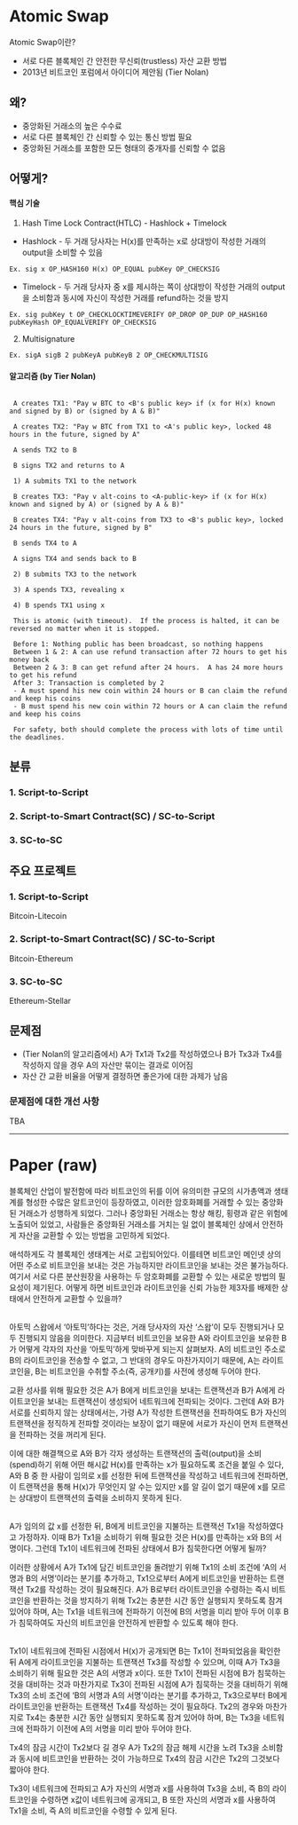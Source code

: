 # Atomic Swap
Atomic Swap이란?
- 서로 다른 블록체인 간 안전한 무신뢰(trustless) 자산 교환 방법
- 2013년 비트코인 포럼에서 아이디어 제안됨 (Tier Nolan)
## 왜?
- 중앙화된 거래소의 높은 수수료
- 서로 다른 블록체인 간 신뢰할 수 있는 통신 방법 필요
- 중앙화된 거래소를 포함한 모든 형태의 중개자를 신뢰할 수 없음
## 어떻게?
#### 핵심 기술
1. Hash Time Lock Contract(HTLC) - Hashlock + Timelock
- Hashlock - 두 거래 당사자는 H(x)를 만족하는 x로 상대방이 작성한 거래의 output을 소비할 수 있음
```
Ex. sig x OP_HASH160 H(x) OP_EQUAL pubKey OP_CHECKSIG
```
- Timelock - 두 거래 당사자 중 x를 제시하는 쪽이 상대방이 작성한 거래의 output을 소비함과 동시에 자신이 작성한 거래를 refund하는 것을 방지
```
Ex. sig pubKey t OP_CHECKLOCKTIMEVERIFY OP_DROP OP_DUP OP_HASH160 pubKeyHash OP_EQUALVERIFY OP_CHECKSIG
```
2. Multisignature
```
Ex. sigA sigB 2 pubKeyA pubKeyB 2 OP_CHECKMULTISIG
```
#### 알고리즘 (by Tier Nolan)
``` A picks a random number x
 
 A creates TX1: "Pay w BTC to <B's public key> if (x for H(x) known and signed by B) or (signed by A & B)"
 
 A creates TX2: "Pay w BTC from TX1 to <A's public key>, locked 48 hours in the future, signed by A"
 
 A sends TX2 to B
 
 B signs TX2 and returns to A
 
 1) A submits TX1 to the network
 
 B creates TX3: "Pay v alt-coins to <A-public-key> if (x for H(x) known and signed by A) or (signed by A & B)"
 
 B creates TX4: "Pay v alt-coins from TX3 to <B's public key>, locked 24 hours in the future, signed by B"
 
 B sends TX4 to A
 
 A signs TX4 and sends back to B
 
 2) B submits TX3 to the network
 
 3) A spends TX3, revealing x
 
 4) B spends TX1 using x
 
 This is atomic (with timeout).  If the process is halted, it can be reversed no matter when it is stopped.
 
 Before 1: Nothing public has been broadcast, so nothing happens
 Between 1 & 2: A can use refund transaction after 72 hours to get his money back
 Between 2 & 3: B can get refund after 24 hours.  A has 24 more hours to get his refund
 After 3: Transaction is completed by 2
 - A must spend his new coin within 24 hours or B can claim the refund and keep his coins
 - B must spend his new coin within 72 hours or A can claim the refund and keep his coins
 
 For safety, both should complete the process with lots of time until the deadlines.
```
## 분류

### 1. Script-to-Script

### 2. Script-to-Smart Contract(SC) / SC-to-Script

### 3. SC-to-SC


## 주요 프로젝트
### 1. Script-to-Script
Bitcoin-Litecoin
### 2. Script-to-Smart Contract(SC) / SC-to-Script
Bitcoin-Ethereum
### 3. SC-to-SC
Ethereum-Stellar 

## 문제점
- (Tier Nolan의 알고리즘에서) A가 Tx1과 Tx2를 작성하였으나 B가 Tx3과 Tx4를 작성하지 않을 경우 A의 자산만 묶이는 결과로 이어짐
- 자산 간 교환 비율을 어떻게 결정하면 좋은가에 대한 과제가 남음

### 문제점에 대한 개선 사항
TBA

--------------------------------
# Paper (raw)

블록체인 산업이 발전함에 따라 비트코인의 뒤를 이어 유의미한 규모의 시가총액과 생태계를 형성한 수많은 알트코인이 등장하였고, 이러한 암호화폐를 거래할 수 있는 중앙화된 거래소가 성행하게 되었다. 그러나 중앙화된 거래소는 항상 해킹, 횡령과 같은 위험에 노출되어 있었고, 사람들은 중앙화된 거래소를 거치는 일 없이 블록체인 상에서 안전하게 자산을 교환할 수 있는 방법을 고민하게 되었다.

애석하게도 각 블록체인 생태계는 서로 고립되어있다. 이를테면 비트코인 메인넷 상의 어떤 주소로 비트코인을 보내는 것은 가능하지만 라이트코인을 보내는 것은 불가능하다. 여기서 서로 다른 분산원장을 사용하는 두 암호화폐를 교환할 수 있는 새로운 방법의 필요성이 제기된다. 어떻게 하면 비트코인과 라이트코인을 신뢰 가능한 제3자를 배제한 상태에서 안전하게 교환할 수 있을까?
<br></br>

아토믹 스왑에서 ‘아토믹’하다는 것은, 거래 당사자의 자산 ‘스왑’이 모두 진행되거나 모두 진행되지 않음을 의미한다. 지금부터 비트코인을 보유한 A와 라이트코인을 보유한 B가 어떻게 각자의 자산을 ‘아토믹’하게 맞바꾸게 되는지 살펴보자. A의 비트코인 주소로 B의 라이트코인을 전송할 수 없고, 그 반대의 경우도 마찬가지이기 때문에, A는 라이트코인을, B는 비트코인을 수취할 주소(즉, 공개키)를 사전에 생성해 두어야 한다.

교환 성사를 위해 필요한 것은 A가 B에게 비트코인을 보내는 트랜잭션과 B가 A에게 라이트코인을 보내는 트랜잭션이 생성되어 네트워크에 전파되는 것이다. 그런데 A와 B가 서로를 신뢰하지 않는 상태에서는, 가령 A가 작성한 트랜잭션을 전파하여도 B가 자신의 트랜잭션을 정직하게 전파할 것이라는 보장이 없기 때문에 서로가 자신이 먼저 트랜잭션을 전파하는 것을 꺼리게 된다.

이에 대한 해결책으로 A와 B가 각자 생성하는 트랜잭션의 출력(output)을 소비(spend)하기 위해 어떤 해시값 H(x)를 만족하는 x가 필요하도록 조건을 붙일 수 있다, A와 B 중 한 사람이 임의로 x를 선정한 뒤에 트랜잭션을 작성하고 네트워크에 전파하면, 이 트랜잭션을 통해 H(x)가 무엇인지 알 수는 있지만 x를 알 길이 없기 때문에 x를 모르는 상대방이 트랜잭션의 출력을 소비하지 못하게 된다.
<br></br>

A가 임의의 값 x를 선정한 뒤, B에게 비트코인을 지불하는 트랜잭션 Tx1을 작성하였다고 가정하자. 이때 B가 Tx1을 소비하기 위해 필요한 것은 H(x)를 만족하는 x와 B의 서명이다. 그런데 Tx1이 네트워크에 전파된 상태에서 B가 침묵한다면 어떻게 될까?

이러한 상황에서 A가 Tx1에 담긴 비트코인을 돌려받기 위해 Tx1의 소비 조건에 ‘A의 서명과 B의 서명’이라는 분기를 추가하고, Tx1으로부터 A에게 비트코인을 반환하는 트랜잭션 Tx2를 작성하는 것이 필요해진다. A가 B로부터 라이트코인을 수령하는 즉시 비트코인을 반환하는 것을 방지하기 위해 Tx2는 충분한 시간 동안 실행되지 못하도록 잠겨 있어야 하며, A는 Tx1을 네트워크에 전파하기 이전에 B의 서명을 미리 받아 두어 이후 B가 침묵하여도 자신의 비트코인을 안전하게 반환할 수 있도록 해야 한다.
<br></br>

Tx1이 네트워크에 전파된 시점에서 H(x)가 공개되면 B는 Tx1이 전파되었음을 확인한 뒤 A에게 라이트코인을 지불하는 트랜잭션 Tx3를 작성할 수 있으며, 이때 A가 Tx3을 소비하기 위해 필요한 것은 A의 서명과 x이다. 또한 Tx1이 전파된 시점에 B가 침묵하는 것을 대비하는 것과 마찬가지로 Tx3이 전파된 시점에 A가 침묵하는 것을 대비하기 위해 Tx3의 소비 조건에 ‘B의 서명과 A의 서명’이라는 분기를 추가하고, Tx3으로부터 B에게 라이트코인을 반환하는 트랜잭션 Tx4를 작성하는 것이 필요하다. Tx2의 경우와 마찬가지로 Tx4는 충분한 시간 동안 실행되지 못하도록 잠겨 있어야 하며, B는 Tx3을 네트워크에 전파하기 이전에 A의 서명을 미리 받아 두어야 한다.

Tx4의 잠금 시간이 Tx2보다 길 경우 A가 Tx2의 잠금 해제 시간을 노려 Tx3을 소비함과 동시에 비트코인을 반환하는 것이 가능하므로 Tx4의 잠금 시간은 Tx2의 그것보다 짧아야 한다.

Tx3이 네트워크에 전파되고 A가 자신의 서명과 x를 사용하여 Tx3을 소비, 즉 B의 라이트코인을 수령하면 x값이 네트워크에 공개되고, B 또한 자신의 서명과 x를 사용하여 Tx1을 소비, 즉 A의 비트코인을 수령할 수 있게 된다.


